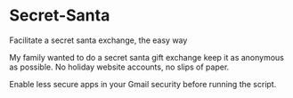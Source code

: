 # Secret-Santa
Facilitate a secret santa exchange, the easy way

My family wanted to do a secret santa gift exchange keep it as anonymous as possible. No holiday website accounts, no slips of paper. 

Enable less secure apps in your Gmail security before running the script.

